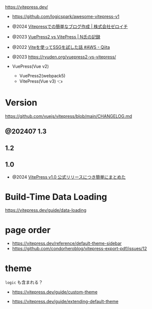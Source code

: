 https://vitepress.dev/

- https://github.com/logicspark/awesome-vitepress-v1
- @2024 [Vitepressでの簡単なブログ作成 | 株式会社ゼロイチ](https://www.wantedly.com/companies/zeroichi/post_articles/899265)
- @2023 [VuePress2 vs VitePress | N氏の記録](https://ryuden.org/vuepress2-vs-vitepress/)
- @2022 [Viteを使ってSSGを試した話 #AWS - Qiita](https://qiita.com/Kodak_tmo/items/23c0c334c6f08a4a036a)

- @2023 https://ryuden.org/vuepress2-vs-vitepress/
- VuePress(Vue v2)
  - VuePress2(webpack5)
  - VitePress(Vue v3) 👈

# Version

https://github.com/vuejs/vitepress/blob/main/CHANGELOG.md

## @202407 1.3

## 1.2

## 1.0

- @2024 [VitePress v1.0 公式リリースにつき簡単にまとめた](https://zenn.dev/rlab/articles/77a702dd61a08a)

# Build-Time Data Loading

https://vitepress.dev/guide/data-loading

# page order

- https://vitepress.dev/reference/default-theme-sidebar
- https://github.com/condorheroblog/vitepress-export-pdf/issues/12

# theme

`logic` も含まれる？

- https://vitepress.dev/guide/custom-theme

- https://vitepress.dev/guide/extending-default-theme
